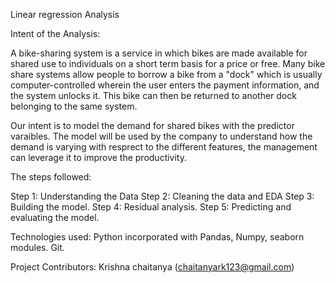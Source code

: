 Linear regression Analysis

Intent of the Analysis:

A bike-sharing system is a service in which bikes are made available for shared use to individuals on a short term basis for a price or free. Many bike share systems allow people to borrow a bike from a "dock" which is usually computer-controlled wherein the user enters the payment information, and the system unlocks it. This bike can then be returned to another dock belonging to the same system.

Our intent is to model the demand for shared bikes with the predictor varaibles. The model will be used by the company to understand how the demand is varying with resprect to the different features, the management can leverage it to improve the productivity.


The steps followed:

Step 1: Understanding the Data
Step 2: Cleaning the data and EDA
Step 3: Building the model.
Step 4: Residual analysis.
Step 5: Predicting and evaluating the model.

Technologies used: Python incorporated with Pandas, Numpy, seaborn modules. Git.

Project Contributors: Krishna chaitanya (chaitanyark123@gmail.com)
